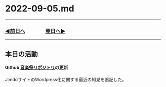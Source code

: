 # 2022-09-05.md
  
---

### [◀️前日へ](https://github.com/yuasys/chatty-journal/blob/main/2022/09/2022-09-04.md)&emsp;&emsp;&emsp;&emsp;[翌日へ▶️](https://github.com/yuasys/chatty-journal/blob/main/2022/09/2022-09-06.md)

---

## 本日の活動

#### Github [音楽祭リポジトリ](https://github.com/yuasys/ongakusai)の更新

JimdoサイトのWordpress化に関する最近の知見を追記した。
